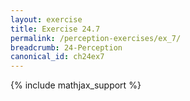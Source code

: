 ```yaml
---
layout: exercise
title: Exercise 24.7
permalink: /perception-exercises/ex_7/
breadcrumb: 24-Perception
canonical_id: ch24ex7
---
```


{% include mathjax_support %}
